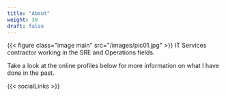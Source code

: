 ```yaml
---
title: "About"
weight: 30
draft: false
---
```


{{< figure class="image main" src="/images/pic01.jpg" >}}
IT Services contractor working in the SRE and Operations fields.

Take a look at the online profiles below for more information on what I have done in the past.

{{< socialLinks >}}
